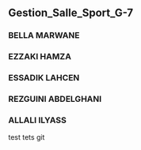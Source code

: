 ## Gestion_Salle_Sport_G-7
### BELLA MARWANE
### EZZAKI HAMZA
### ESSADIK LAHCEN
### REZGUINI ABDELGHANI
###  ALLALI ILYASS
 
test
tets git
